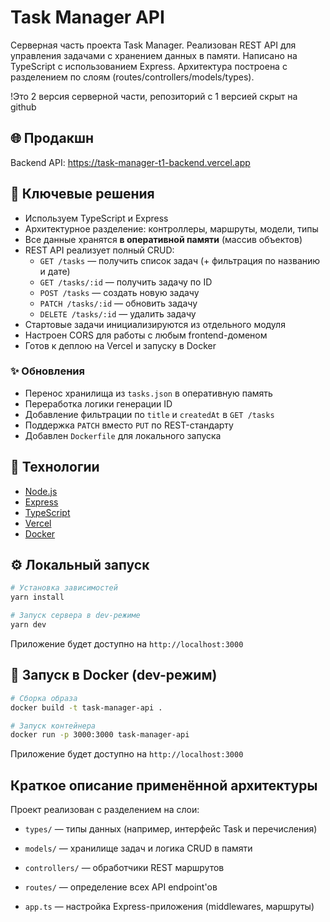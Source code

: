 # Task Manager API

Серверная часть проекта Task Manager. Реализован REST API для управления задачами с хранением данных в памяти. Написано на TypeScript с использованием Express. Архитектура построена с разделением по слоям (routes/controllers/models/types).

!Это 2 версия серверной части, репозиторий с 1 версией скрыт на github

## 🌐 Продакшн

Backend API: https://task-manager-t1-backend.vercel.app

## 🧠 Ключевые решения

- Используем TypeScript и Express
- Архитектурное разделение: контроллеры, маршруты, модели, типы
- Все данные хранятся **в оперативной памяти** (массив объектов)
- REST API реализует полный CRUD:
  - `GET /tasks` — получить список задач (+ фильтрация по названию и дате)
  - `GET /tasks/:id` — получить задачу по ID
  - `POST /tasks` — создать новую задачу
  - `PATCH /tasks/:id` — обновить задачу
  - `DELETE /tasks/:id` — удалить задачу
- Стартовые задачи инициализируются из отдельного модуля
- Настроен CORS для работы с любым frontend-доменом
- Готов к деплою на Vercel и запуску в Docker

### ✨ Обновления

- Перенос хранилища из `tasks.json` в оперативную память
- Переработка логики генерации ID
- Добавление фильтрации по `title` и `createdAt` в `GET /tasks`
- Поддержка `PATCH` вместо `PUT` по REST-стандарту
- Добавлен `Dockerfile` для локального запуска

## 🚀 Технологии

- [Node.js](https://nodejs.org/)
- [Express](https://expressjs.com/)
- [TypeScript](https://www.typescriptlang.org/)
- [Vercel](https://vercel.com/)
- [Docker](https://www.docker.com/)

## ⚙️ Локальный запуск

```bash
# Установка зависимостей
yarn install

# Запуск сервера в dev-режиме
yarn dev
```

Приложение будет доступно на `http://localhost:3000`

## 🐳 Запуск в Docker (dev-режим)

```bash
# Сборка образа
docker build -t task-manager-api .

# Запуск контейнера
docker run -p 3000:3000 task-manager-api
```

Приложение будет доступно на `http://localhost:3000`

## Краткое описание применённой архитектуры

Проект реализован с разделением на слои:

- `types/` — типы данных (например, интерфейс Task и перечисления)

- `models/` — хранилище задач и логика CRUD в памяти

- `controllers/` — обработчики REST маршрутов

- `routes/` — определение всех API endpoint'ов

- `app.ts` — настройка Express-приложения (middlewares, маршруты)